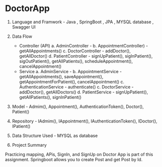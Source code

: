 # DoctorApp

1. Language and Framwork - Java , SpringBoot , JPA , MYSQL database , Swagger UI
   
2. Data Flow
   - Controller (API)
     a. AdminController -
     b. AppointmentController) - getAllAppointments()
     c. DoctorController - addDoctor(), getAllDoctor()
     d. PatientController - signUpPatient(), sigInPatient(), sigOutPatient(), getAllPatients(), scheduleAppointment(), cancelAppointment()
   - Service
     a. AdminService -
     b. AppointmentService - getAllAppointments(), saveAppointment(), getAppointmentForPatient(), cancelAppointment()
     c. AuthenticationService - authenticate()
     c. DoctorService - addDoctor(), getAllDoctors()
     d. PatientService - signUpPatient(), getAllPatients(), signInPatient()

3. Model - Admim(), Appointment(), AuthenticationToken(), Doctor(), Patient()
4. Repository - IAdmim(), IAppointment(), IAuthenticationToken(), IDoctor(), IPatient()

5. Data Structure Used - MYSQL as database

6. Project Summary

Practicing mapping, APis, SignIn, and SignUp on Doctor App is part of this assignment. Springboot allows you to create Post and get Post by Id.
